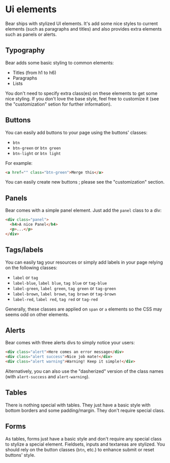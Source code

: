 # Ui elements

Bear ships with stylized UI elements. It's add some nice styles to current
elements (such as paragraphs and titles) and also provides extra elements such
as panels or alerts.

## Typography

Bear adds some basic styling to common elements:

* Titles (from h1 to h6)
* Paragraphs
* Lists

You don't need to specify extra class(es) on these elements to get some nice
styling. If you don't love the base style, feel free to customize it (see the
"customization" setion for further information).

## Buttons

You can easily add buttons to your page using the buttons' classes:

* `btn`
* `btn-green` or `btn green`
* `btn-light` or `btn light`

For example:

~~~html
<a href="" class="btn-green">Merge this</a>
~~~

You can easily create new buttons ; please see the "customization" section.

## Panels

Bear comes with a simple panel element. Just add the `panel` class to a div:

~~~html
<div class="panel">
  <h4>A nice Panel</h4>
  <p>...</p>
</div>
~~~

## Tags/labels

You can easily tag your resources or simply add labels in your page relying on
the following classes:

* `label` or `tag`
* `label-blue`, `label blue`, `tag blue` or `tag-blue`
* `label-green`, `label green`, `tag green` or `tag-green`
* `label-brown`, `label brown`, `tag brown` or `tag-brown`
* `label-red`, `label red`, `tag red` or `tag-red`

Generally, these classes are applied on `span` or `a` elements so the CSS may
seems odd on other elements.

## Alerts

Bear comes with three alerts divs to simply notice your users:

~~~html
<div class="alert">Here comes an error message</div>
<div class="alert success">Nice job mate!</div>
<div class="alert warning">Warning! Keep it simple!</div>
~~~

Alternatively, you can also use the "dasherized" version of the class names (with
`alert-success` and `alert-warning`).

## Tables

There is nothing special with tables. They just have a basic style with bottom
borders and some padding/margin. They don't require special class.

## Forms

As tables, forms just have a basic style and don't require any special class to
stylize a special element. Fieldsets, inputs and textareas are stylized. You
should rely on the button classes (`btn`, etc.) to enhance submit or reset
buttons' style.
